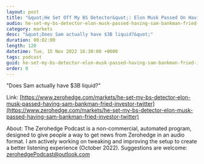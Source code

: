 ```yaml
---
layout: post
title: "&quot;He Set Off My BS Detector&quot;: Elon Musk Passed On Having Sam Bankman-Fried As Investor In Twitter"
audio: he-set-my-bs-detector-elon-musk-passed-having-sam-bankman-fried-investor-twitter-1
category: markets
desc: "&quot;Does Sam actually have $3B liquid?&quot;"
duration: 00:02:00
length: 120
datetime: Tue, 15 Nov 2022 16:30:00 +0000
tags: podcast
guid: he-set-my-bs-detector-elon-musk-passed-having-sam-bankman-fried-investor-twitter-0
order: 0
---
```

&quot;Does Sam actually have $3B liquid?&quot;

Link: [https://www.zerohedge.com/markets/he-set-my-bs-detector-elon-musk-passed-having-sam-bankman-fried-investor-twitter](https://www.zerohedge.com/markets/he-set-my-bs-detector-elon-musk-passed-having-sam-bankman-fried-investor-twitter)

About: The Zerohedge Podcast is a non-commercial, automated program, designed to give people a way to get news from Zerohedge in an audio format.  I am actively working on tweaking and improving the setup to create a better listening experience (October 2022).  Suggestions are welcome: [zerohedgePodcast@outlook.com](mailto:zerohedgePodcast@outlook.com)
